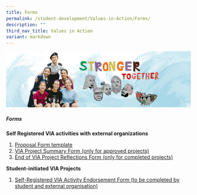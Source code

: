 ```yaml
---
title: Forms
permalink: /student-development/Values-in-Action/Forms/
description: ""
third_nav_title: Values in Action
variant: markdown
---
```

![](/images/01%20Banner%20Photos/04%20subpage%20student%20development.jpg)

##### **Forms**

<b>Self Registered VIA activities with external organizations</b>
1. [Proposal Form template](https://docs.google.com/document/d/16AAq0wuoHxAyI8Y6du1bxY2WX3lwr7oLrK2zEPwAzoA/edit?tab=t.0)
2. [VIA Project Summary Form (only for approved projects)](https://docs.google.com/forms/d/e/1FAIpQLSdSM6B-TESv46gwAg6Kq24s40Mq_AWvRGqlVC5SnOqd-rchbg/viewform)
3. [End of VIA Project Reflections Form (only for completed projects)](https://docs.google.com/forms/d/e/1FAIpQLScw-Hfx8MOii-AepXVNGMk375YSaQSfoyv9VLmMB6njhS9c4g/viewform)


<b>Student-initiated VIA Projects</b>
1. [Self-Registered VIA Activity Endorsement Form (to be completed by student and external organisation)](https://docs.google.com/document/d/1TdtC8pEaEkjNlJD8GxKsngd-bfpX36A825SkZIDT7dU/edit?tab=t.0)
